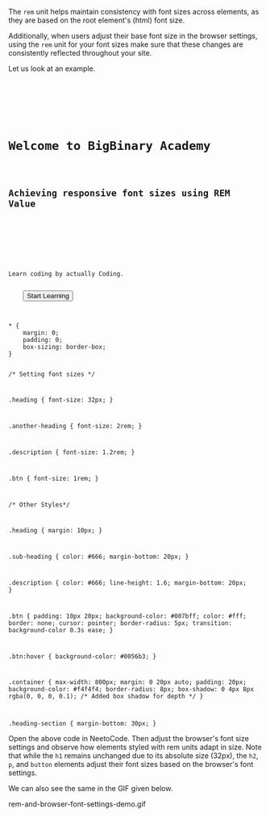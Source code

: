 The `rem` unit helps maintain consistency with font sizes across elements, as they are based on the root element's (html) font size.

Additionally, when users adjust their base font size in the browser settings, using the `rem` unit for your font sizes make sure that these changes are consistently reflected throughout your site.

Let us look at an example.

<codeblock language="css" type="lesson">
<code>
<panel language="html">
<div class="container">
    <div class="heading-section">
        <h1 class="heading">Welcome to BigBinary Academy</h1>
        <h2 class="sub-heading">Achieving responsive font sizes using REM Value<h2>
    </div>
    <p class="description">Learn coding by actually Coding.</p>
    <button class="btn">Start Learning</button>
</div>
</panel>
<panel language="css">
* {
    margin: 0;
    padding: 0;
    box-sizing: border-box;
}

/* Setting font sizes */

.heading {
    font-size: 32px;
}

.another-heading {
    font-size: 2rem;
}

.description {
    font-size: 1.2rem;
}

.btn {
    font-size: 1rem;
}

/* Other Styles*/

.heading {
    margin: 10px;
}

.sub-heading {
    color: #666;
    margin-bottom: 20px;
}

.description {
    color: #666;
    line-height: 1.6;
    margin-bottom: 20px;
}

.btn {
    padding: 10px 20px;
    background-color: #007bff;
    color: #fff;
    border: none;
    cursor: pointer;
    border-radius: 5px;
    transition: background-color 0.3s ease;
}

.btn:hover {
    background-color: #0056b3;
}

.container {
    max-width: 800px;
    margin: 0 20px auto;
    padding: 20px;
    background-color: #f4f4f4;
    border-radius: 8px;
    box-shadow: 0 4px 8px rgba(0, 0, 0, 0.1); /* Added box shadow for depth */
}

.heading-section {
    margin-bottom: 30px;
}
</panel>
</code>
</codeblock>

Open the above code in NeetoCode. Then adjust the browser's font size settings and observe how elements styled with rem units adapt in size. Note that while the `h1` remains unchanged due to its absolute size (32px), the `h2`, `p`, and `button` elements adjust their font sizes based on the browser's font settings. 

We can also see the same in the GIF given below.

<image>rem-and-browser-font-settings-demo.gif</image>

